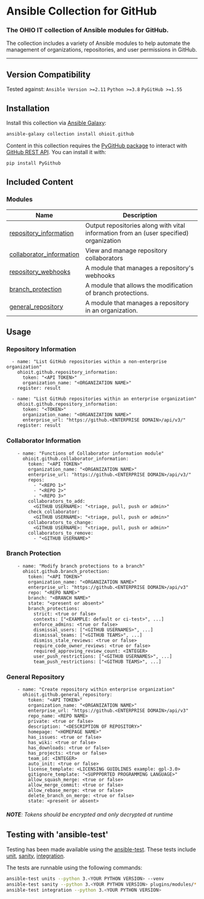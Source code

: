 # Ansible Collection for GitHub

### The OHIO IT collection of Ansible modules for GitHub.

The collection includes a variety of Ansible modules to help automate the management of organizations, repositories, and user permissions in GitHub.

---

## Version Compatibility

Tested against:
`Ansible Version >=2.11`
`Python >=3.8`
`PyGitHub >=1.55`

## Installation

Install this collection via [Ansible Galaxy](https://galaxy.ansible.com/ohioit/github):

```bash
ansible-galaxy collection install ohioit.github
```

Content in this collection requires the [PyGitHub package](https://github.com/PyGithub/PyGithub) to interact with [GitHub REST API](https://docs.github.com/en/rest). You can install it with:

```bash
pip install PyGithub
```

## Included Content

### Modules

| Name                                                                                                                                             | Description                                                                            |
| ------------------------------------------------------------------------------------------------------------------------------------------------ | -------------------------------------------------------------------------------------- |
| [repository_information](https://github.com/senior-design-21-22/ansible-collection-github/blob/development/docs/repository_information.rst) | Output repositories along with vital information from an (user specified) organization |
| [collaborator_information](https://github.com/senior-design-21-22/ansible-collection-github/blob/development/docs/collaborator_information.rst) | View and manage repository collaborators |
| [repository_webhooks](https://github.com/senior-design-21-22/ansible-collection-github/blob/development/docs/repository_webhooks.rst) | A module that manages a repository's webhooks |
| [branch_protection](https://github.com/senior-design-21-22/ansible-collection-github/blob/development/docs/branch_protection.rst) | A module that allows the modification of branch protections. |
| [general_repository](https://github.com/senior-design-21-22/ansible-collection-github/blob/development/docs/general_repository.rst) | A module that manages a repository in an organization. |

## Usage

### Repository Information

```
  - name: "List GitHub repositories within a non-enterprise organization"
    ohioit.github.repository_information:
      token: "<API TOKEN>"
      organization_name: "<ORGANIZATION NAME>"
    register: result

  - name: "List GitHub repositories within an enterprise organization"
    ohioit.github.repository_information:
      token: "<TOKEN>"
      organization_name: "<ORGANIZATION NAME>"
      enterprise_url: "https://github.<ENTERPRISE DOMAIN>/api/v3/"
    register: result    
```
### Collaborator Information

```
    - name: "Functions of Collaborator information module"
      ohioit.github.collaborator_information:
        token: "<API TOKEN>"
        organization_name: "<ORGANIZATION NAME>"
        enterprise_url: "https://github.<ENTERPRISE DOMAIN>/api/v3/"
        repos:
          - "<REPO 1>"
          - "<REPO 2>"
          - "<REPO 3>"
        collaborators_to_add:
          <GITHUB USERNAME>: "<triage, pull, push or admin>"
        check_collaborator:
          <GITHUB USERNAME>: "<triage, pull, push or admin>"
        collaborators_to_change:
          <GITHUB USERNAME>: "<triage, pull, push or admin>"
        collaborators_to_remove:
          - "<GITHUB USERNAME>"   
```
### Branch Protection

```
    - name: "Modify branch protections to a branch"
      ohioit.github.branch_protection:
        token: "<API TOKEN>"
        organization_name: "<ORGANIZATION NAME>"
        enterprise_url: "https://github.<ENTERPRISE DOMAIN>/api/v3"
        repo: "<REPO NAME>"
        branch: "<BRANCH NAME>"
        state: "<present or absent>"
        branch_protections:
          strict: <true or false>
          contexts: ["<EXAMPLE: default or ci-test>", ...]
          enforce_admins: <true or false>
          dismissal_users: ["<GITHUB USERNAMES>", ...]
          dismissal_teams: ["<GITHUB TEAMS>", ...]
          dismiss_stale_reviews: <true or false>
          require_code_owner_reviews: <true or false>
          required_approving_review_count: <INTEGER>
          user_push_restrictions: ["<GITHUB USERNAMES>", ...]
          team_push_restrictions: ["<GITHUB TEAMS>", ...]
```
### General Repository

```
    - name: "Create repository within enterprise organization"
      ohioit.github.general_repository:
        token: "<API TOKEN>"
        organization_name: "<ORGANIZATION NAME>"
        enterprise_url: "https://github.<ENTERPRISE DOMAIN>/api/v3"
        repo_name: <REPO NAME>
        private: <true or false>
        description: "<DESCRIPTION OF REPOSITORY>"
        homepage: "<HOMEPAGE NAME>"
        has_issues: <true or false>
        has_wiki: <true or false>
        has_downloads: <true or false>
        has_projects: <true or false>
        team_id: <INTEGER>
        auto_init: <true or false>
        license_template: <LICENSING GUIDLINES example: gpl-3.0>
        gitignore_template: "<SUPPPORTED PROGRAMMING LANGUAGE>"
        allow_squash_merge: <true or false>
        allow_merge_commit: <true or false>
        allow_rebase_merge: <true or false>
        delete_branch_on_merge: <true or false>
        state: <present or absent>
```

###### _**NOTE**: Tokens should be encrypted and only decrypted at runtime_

## Testing with 'ansible-test'

Testing has been made available using the [ansible-test](https://docs.ansible.com/ansible/latest/dev_guide/testing_integration.html). These tests include [unit](https://github.com/senior-design-21-22/ansible-collection-github/blob/development/docs/unit_testing.rst), [sanity](https://github.com/senior-design-21-22/ansible-collection-github/tree/repo-information-module/unit/sanity), [integration](https://github.com/senior-design-21-22/ansible-collection-github/blob/development/docs/integration_testing.rst).

The tests are runnable using the following commands:

```bash
ansible-test units --python 3.<YOUR PYTHON VERSION> --venv
ansible-test sanity --python 3.<YOUR PYTHON VERSION> plugins/modules/*
ansible-test integration --python 3.<YOUR PYTHON VERSION>
```
